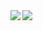 <img align="left" src="https://github-readme-stats.vercel.app/api?username=octiler&show_icons=true&icon_color=0366d6&text_color=24292e&bg_color=ffffff&hide_title=true" />
<img align="left" src="https://github-readme-stats.vercel.app/api?username=octiler&show_icons=true&icon_color=0366d6&text_color=24292e&bg_color=ffffff&hide_title=true" />
<!--
**octiler/octiler** is a ✨ _special_ ✨ repository because its `README.md` (this file) appears on your GitHub profile.

Here are some ideas to get you started:

- 🔭 I’m currently working on ...
- 🌱 I’m currently learning ...
- 👯 I’m looking to collaborate on ...
- 🤔 I’m looking for help with ...
- 💬 Ask me about ...
- 📫 How to reach me: ...
- 😄 Pronouns: ...
- ⚡ Fun fact: ...
-->
